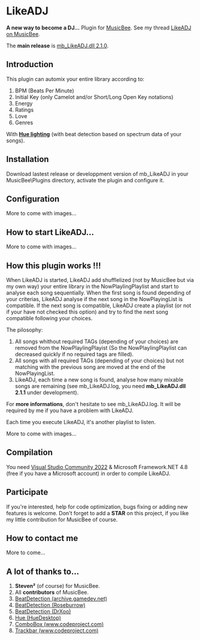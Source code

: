 # LikeADJ

**A new way to become a DJ...** Plugin for [MusicBee](https://getmusicbee.com/).
See my thread [LikeADJ on MusicBee](https://getmusicbee.com/forum/index.php?topic=24631.0).

The **main release** is [mb_LikeADJ.dll 2.1.0](https://github.com/DJCALIEND/LikeADJ/releases/download/2.1.0/mb_LikeADJ.dll). 

## Introduction

This plugin can automix your entire library according to:
1. BPM (Beats Per Minute)
2. Initial Key (only Camelot and/or Short/Long Open Key notations)
3. Energy
4. Ratings
5. Love
6. Genres

With **[Hue lighting](https://www2.meethue.com/)** (with beat detection based on spectrum data of your songs).

## Installation

Download lastest release or developpment version of mb_LikeADJ in your MusicBee\Plugins directory, activate the plugin and configure it. 

## Configuration

More to come with images...

## How to start LikeADJ...

More to come with images...

## How this plugin works !!!

When LikeADJ is started, LikeADJ add shufflelized (not by MusicBee but via my own way) your entire library in the NowPlaylingPlaylist and start to analyse each song sequentially.
When the first song is found depending of your criterias, LikeADJ analyse if the next song in the NowPlayingList is compatible.
If the next song is compatible, LikeADJ create a playlist (or not if your have not checked this option) and try to find the next song compatible following your choices.

The pilosophy:
1. All songs whithout required TAGs (depending of your choices) are removed from the NowPlaylingPlayist (So the NowPlaylingPlaylist can decreased quickly if no required tags are filled).
2. All songs with all required TAGs (depending of your choices) but not matching with the previous song are moved at the end of the NowPlayingList.
3. LikeADJ, each time a new song is found, analyse how many mixable songs are remaining (see mb_LikeADJ.log, you need **mb_LikeADJ.dll 2.1.1** under development).

For **more informations**, don't hesitate to see mb_LikeADJ.log. It will be required by me if you have a problem with LikeADJ.

Each time you execute LikeADJ, it's another playlist to listen.

More to come with images...

## Compilation

You need [Visual Studio Community 2022](https://visualstudio.microsoft.com/fr/vs/community/) & Microsoft Framework.NET 4.8 (free if you have a Microsoft account) in order to compile LikeADJ.

## Participate

If you're interested, help for code optimization, bugs fixing or adding new features is welcome.
Don't forget to add a **STAR** on this project, if you like my little contribution for MusicBee of course.

## How to contact me

More to come...

## A lot of thanks to...

1. **Steven²** (of course) for MusicBee.
2. All **contributors** of MusicBee.
3. [BeatDetection (archive.gamedev.net)](http://archive.gamedev.net/archive/reference/programming/features/beatdetection/index.html)
4. [BeatDetection (Roseburrow)](https://github.com/Roseburrow/Beat-Detection)
5. [BeatDetection (DrXoo)](https://github.com/DrXoo/BeatDetection)
6. [Hue (HueDesktop)](https://github.com/5inay/HueDesktop)
7. [ComboBox (www.codeproject.com)](https://www.codeproject.com/Articles/31105/A-ComboBox-with-a-CheckedListBox-as-a-Dropdown?msg=4152597#xx4152597xx)
8. [Trackbar (www.codeproject.com)](https://www.codeproject.com/Questions/158467/TrackBar-with-selection-and-range-thumbs-possibl)

